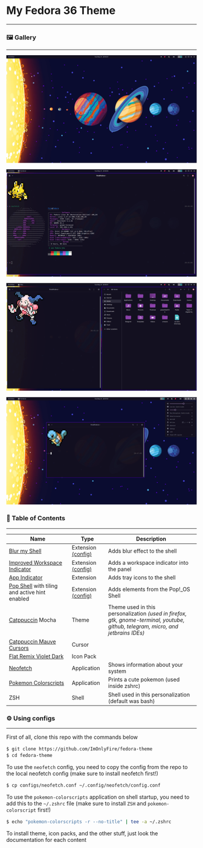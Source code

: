 # My Fedora 36 Theme

---



### 🖼️ Gallery

---

<img title="" src="gallery/1.png" alt="Wallpapers" data-align="inline" width="707">

![Wallpapers](gallery/2.png)

![Wallpapers](gallery/3.png)

![Wallpapers](gallery/4.png)



### 🎁 Table of Contents

---

| Name                                                                                            | Type                                                  | Description                                                                                                                       |
| ----------------------------------------------------------------------------------------------- | ----------------------------------------------------- | --------------------------------------------------------------------------------------------------------------------------------- |
| [Blur my Shell](https://github.com/aunetx/blur-my-shell)                                        | Extension [(config)](https://imgur.com/a/UdErz8d)     | Adds blur effect to the shell                                                                                                     |
| [Improved Workspace Indicator](https://github.com/MichaelAquilina/improved-workspace-indicator) | Extension [(config)](https://i.imgur.com/hPKZqI5.png) | Adds a workspace indicator into the panel                                                                                         |
| [App Indicator](https://github.com/ubuntu/gnome-shell-extension-appindicator)                   | Extension                                             | Adds tray icons to the shell                                                                                                      |
| [Pop Shell](https://github.com/pop-os/shell) with tiling and active hint enabled                | Extension [(config)](https://i.imgur.com/DNual0S.png) | Adds elements from the Pop!_OS Shell                                                                                              |
| [Catppuccin](https://github.com/catppuccin/catppuccin) Mocha                                    | Theme                                                 | Theme used in this personalization *(used in firefox, gtk, gnome-terminal, youtube, github, telegram, micro, and jetbrains IDEs)* |
| [Catppuccin Mauve Cursors](https://github.com/catppuccin/cursors)                               | Cursor                                                |                                                                                                                                   |
| [Flat Remix Violet Dark](https://www.gnome-look.org/p/1013030/)                                 | Icon Pack                                             |                                                                                                                                   |
| [Neofetch](https://github.com/dylanaraps/neofetch)                                              | Application                                           | Shows information about your system                                                                                               |
| [Pokemon Colorscripts](https://github.com/nuke-dash/pokemon-colorscripts-mac)                   | Application                                           | Prints a cute pokemon (used inside zshrc)                                                                                         |
| ZSH                                                                                             | Shell                                                 | Shell used in this personalization (default was bash)                                                                             |

### 

### ⚙️ Using configs

---

First of all, clone this repo with the commands below

```bash
$ git clone https://github.com/ImOnlyFire/fedora-theme
$ cd fedora-theme
```

To use the `neofetch` config, you need to copy the config from the repo to the local neofetch config (make sure to install neofetch first!)

```bash
$ cp configs/neofetch.conf ~/.config/neofetch/config.conf
```

To use the `pokemon-colorscripts` application on shell startup, you need to add this to the `~/.zshrc` file (make sure to install `ZSH` and `pokemon-colorscript` first!)

```bash
$ echo "pokemon-colorscripts -r --no-title" | tee -a ~/.zshrc
```

To install theme, icon packs, and the other stuff, just look the documentation for each content


